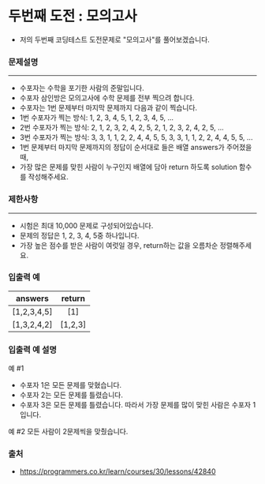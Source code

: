 두번째 도전 : 모의고사
===
- 저의 두번째 코딩테스트 도전문제로 "모의고사"를 풀어보겠습니다.

### 문제설명
---
* 수포자는 수학을 포기한 사람의 준말입니다. 
* 수포자 삼인방은 모의고사에 수학 문제를 전부 찍으려 합니다.
* 수포자는 1번 문제부터 마지막 문제까지 다음과 같이 찍습니다.
* 1번 수포자가 찍는 방식: 1, 2, 3, 4, 5, 1, 2, 3, 4, 5, ...
* 2번 수포자가 찍는 방식: 2, 1, 2, 3, 2, 4, 2, 5, 2, 1, 2, 3, 2, 4, 2, 5, ...
* 3번 수포자가 찍는 방식: 3, 3, 1, 1, 2, 2, 4, 4, 5, 5, 3, 3, 1, 1, 2, 2, 4, 4, 5, 5, ...
* 1번 문제부터 마지막 문제까지의 정답이 순서대로 들은 배열 answers가 주어졌을 때, 
* 가장 많은 문제를 맞힌 사람이 누구인지 배열에 담아 return 하도록 solution 함수를 작성해주세요.

### 제한사항
---
* 시험은 최대 10,000 문제로 구성되어있습니다.
* 문제의 정답은 1, 2, 3, 4, 5중 하나입니다.
* 가장 높은 점수를 받은 사람이 여럿일 경우, return하는 값을 오름차순 정렬해주세요.

### 입출력 예
|answers|return|
|:---:|:---:|
|[1,2,3,4,5]|[1]|
|[1,3,2,4,2]|[1,2,3]|

### 입출력 예 설명

예 #1
* 수포자 1은 모든 문제를 맞혔습니다.
* 수포자 2는 모든 문제를 틀렸습니다.
* 수포자 3은 모든 문제를 틀렸습니다.
따라서 가장 문제를 많이 맞힌 사람은 수포자 1입니다.

예 #2
모든 사람이 2문제씩을 맞췄습니다.

### 출처
- https://programmers.co.kr/learn/courses/30/lessons/42840
